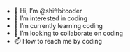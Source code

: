 - 👋 Hi, I’m @shiftbitcoder
- 👀 I’m interested in coding
- 🌱 I’m currently learning coding
- 💞️ I’m looking to collaborate on coding
- 📫 How to reach me by coding

<!---
shiftbitcoder/shiftbitcoder is a ✨ special ✨ repository because its `README.md` (this file) appears on your GitHub profile.
You can click the Preview link to take a look at your changes.
--->
